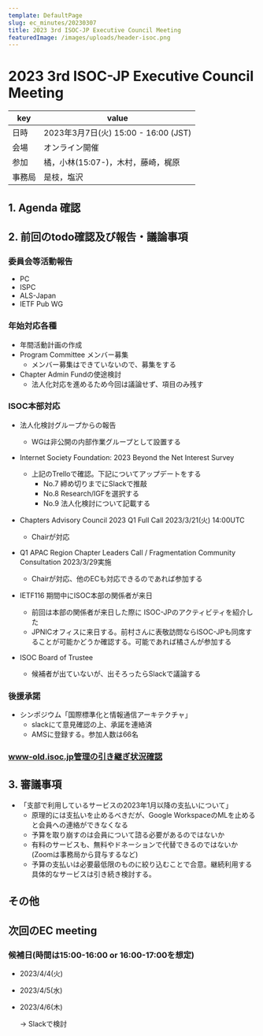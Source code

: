 ```yaml
---
template: DefaultPage
slug: ec_minutes/20230307
title: 2023 3rd ISOC-JP Executive Council Meeting 
featuredImage: /images/uploads/header-isoc.png
---
```


# 2023 3rd ISOC-JP Executive Council Meeting 
|key|value|
|---|------|
|日時| 2023年3月7日(火) 15:00 - 16:00 (JST) |
|会場|オンライン開催|
|参加|橘，小林(15:07-)，木村，藤崎，梶原|
|事務局|是枝，塩沢|

## 1. Agenda 確認

## 2. 前回のtodo確認及び報告・議論事項

### 委員会等活動報告
- PC
- ISPC
- ALS-Japan
- IETF Pub WG

### 年始対応各種
- 年間活動計画の作成
- Program Committee メンバー募集
  - メンバー募集はできていないので、募集をする
- Chapter Admin Fundの使途検討
  - 法人化対応を進めるため今回は議論せず、項目のみ残す

### ISOC本部対応
- 法人化検討グループからの報告
  - WGは非公開の内部作業グループとして設置する

- Internet Society Foundation: 2023 Beyond the Net Interest Survey
  - 上記のTrelloで確認。下記についてアップデートをする
    - No.7  締め切りまでにSlackで推敲
    - No.8  Research/IGFを選択する
    - No.9  法人化検討について記載する

- Chapters Advisory Council 2023 Q1 Full Call 2023/3/21(火) 14:00UTC
  - Chairが対応

- Q1 APAC Region Chapter Leaders Call / Fragmentation Community Consultation 2023/3/29実施
  - Chairが対応、他のECも対応できるのであれば参加する

- IETF116 期間中にISOC本部の関係者が来日
  - 前回は本部の関係者が来日した際に ISOC-JPのアクティビティを紹介した
  - JPNICオフィスに来日する。前村さんに表敬訪問ならISOC-JPも同席することが可能かどうか確認する。可能であれば橘さんが参加する

- ISOC Board of Trustee
  - 候補者が出ていないが、出そろったらSlackで議論する


### 後援承諾
- シンポジウム「国際標準化と情報通信アーキテクチャ」
  - slackにて意見確認の上、承諾を連絡済
  - AMSに登録する。参加人数は66名

### www-old.isoc.jp管理の引き継ぎ状況確認

## 3. 審議事項
- 「支部で利用しているサービスの2023年1月以降の支払いについて」
  - 原理的には支払いを止めるべきだが、Google WorkspaceのMLを止めると会員への連絡ができなくなる
  - 予算を取り崩すのは会員について諮る必要があるのではないか
  - 有料のサービスも、無料やドネーションで代替できるのではないか(Zoomは事務局から貸与するなど)
  - 予算の支払いは必要最低限のものに絞り込むことで合意。継続利用する具体的なサービスは引き続き検討する。

## その他

## 次回のEC meeting
### 候補日(時間は15:00-16:00 or 16:00-17:00を想定)
- 2023/4/4(火)  
- 2023/4/5(水)  
- 2023/4/6(木)  

  -> Slackで検討

